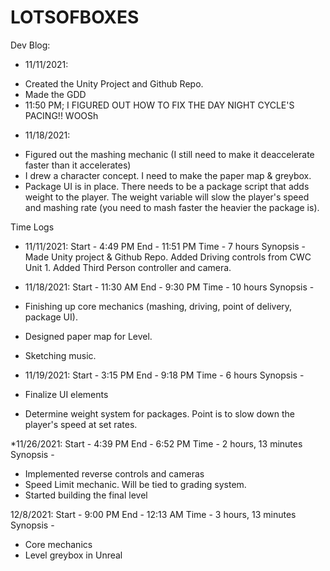 # LOTSOFBOXES

Dev Blog:
* 11/11/2021:
- Created the Unity Project and Github Repo.
- Made the GDD 
- 11:50 PM; I FIGURED OUT HOW TO FIX THE DAY NIGHT CYCLE'S PACING!! WOOSh

* 11/18/2021:
- Figured out the mashing mechanic (I still need to make it deaccelerate faster than it accelerates)
- I drew a character concept. I need to make the paper map & greybox.
- Package UI is in place. There needs to be a package script that adds weight to the player. The weight variable will slow the player's speed and mashing rate (you need to mash faster the heavier the package is).

Time Logs

* 11/11/2021:
Start - 4:49 PM
End - 11:51 PM
Time - 7 hours
Synopsis - Made Unity project & Github Repo. Added Driving controls from CWC Unit 1. Added Third Person controller and camera.

* 11/18/2021:
Start - 11:30 AM
End - 9:30 PM
Time - 10 hours
Synopsis - 
* Finishing up core mechanics (mashing, driving, point of delivery, package UI).
* Designed paper map for Level.
* Sketching music.

* 11/19/2021:
Start - 3:15 PM
End - 9:18 PM
Time - 6 hours
Synopsis - 
* Finalize UI elements
* Determine weight system for packages. Point is to slow down the player's speed at set rates.

*11/26/2021:
Start - 4:39 PM
End - 6:52 PM
Time - 2 hours, 13 minutes
Synopsis - 
* Implemented reverse controls and cameras
* Speed Limit mechanic. Will be tied to grading system.
* Started building the final level

12/8/2021:
Start - 9:00 PM
End - 12:13 AM
Time - 3 hours, 13 minutes
Synopsis - 
* Core mechanics 
* Level greybox in Unreal